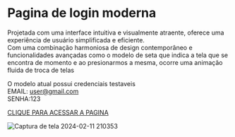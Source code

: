 # Pagina de login moderna

Projetada com uma interface intuitiva e visualmente atraente, oferece uma experiência de usuário simplificada e eficiente. <br>Com uma combinação harmoniosa de design contemporâneo e funcionalidades avançadas como o modelo de seta que indica a tela que se encontra de momento e ao presionarmos a mesma, ocorre uma animação fluida de troca de telas

O modelo atual possui credenciais testaveis
<br>EMAIL: user@gmail.com
<br>SENHA:123

<a href="https://pagina-de-login-moderna.netlify.app" target="_blank">CLIQUE PARA ACESSAR A PAGINA</a>

![Captura de tela 2024-02-11 210353](https://github.com/ArrozDoce007/Pagina-de-login-moderna/assets/143344186/9fea0b5e-053e-4b37-a79e-7bf9c8bae580)
